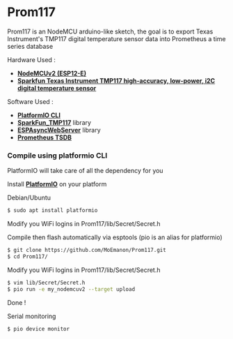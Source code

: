 # Prom117

Prom117 is an NodeMCU arduino-like sketch, the goal is to export Texas Instrument's TMP117 digital temperature sensor data into Prometheus a time series database

Hardware Used :

  - [**NodeMCUv2 (ESP12-E)**]
  - [**Sparkfun Texas Instrument TMP117 high-accuracy, low-power, i2C digital temperature sensor**]

Software Used :
    
  - [**PlatformIO CLI**]
  - [**SparkFun_TMP117**] library
  - [**ESPAsyncWebServer**] library
  - [**Prometheus TSDB**]
  

### Compile using platformio CLI
PlatformIO will take care of all the dependency for you

Install [**PlatformIO**] on your platform

Debian/Ubuntu
```sh
$ sudo apt install platformio
```

Modify you WiFi logins in Prom117/lib/Secret/Secret.h


Compile then flash automatically via esptools (pio is an alias for platformio)
```sh
$ git clone https://github.com/MoEmanon/Prom117.git
$ cd Prom117/
```

Modify you WiFi logins in Prom117/lib/Secret/Secret.h
```sh
$ vim lib/Secret/Secret.h
$ pio run -e my_nodemcuv2 --target upload
```
Done !

Serial monitoring
```sh
$ pio device monitor
```


[**NodeMCUv2 (ESP12-E)**]: <https://www.nodemcu.com/index_en.html>
[**Sparkfun Texas Instrument TMP117 high-accuracy, low-power, i2C digital temperature sensor**]:<https://www.sparkfun.com/products/15805>

[**PlatformIO CLI**]: <https://platformio.org/>
[**PlatformIO**]: <https://platformio.org/>
[**SparkFun_TMP117**]: <https://github.com/sparkfun/SparkFun_TMP117_Arduino_Library>
[**ESPAsyncWebServer**]: <https://github.com/me-no-dev/ESPAsyncWebServer>
[**Prometheus TSDB**]: <https://prometheus.io/>
